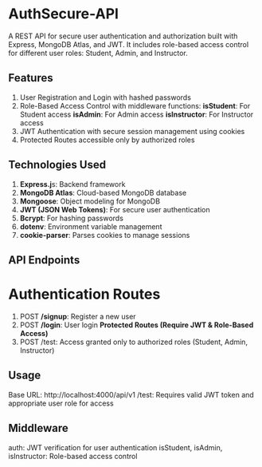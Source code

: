 # AuthSecure-API

A REST API for secure user authentication and authorization built with Express, MongoDB Atlas, and JWT. It includes role-based access control for different user roles: Student, Admin, and Instructor.

## Features
1. User Registration and Login with hashed passwords
2. Role-Based Access Control with middleware functions:
     **isStudent**: For Student access
     **isAdmin**: For Admin access
     **isInstructor**: For Instructor access
3. JWT Authentication with secure session management using cookies
4. Protected Routes accessible only by authorized roles

## Technologies Used
1. **Express.j**s: Backend framework
2. **MongoDB Atlas**: Cloud-based MongoDB database
3. **Mongoose**: Object modeling for MongoDB
4. **JWT (JSON Web Tokens)**: For secure user authentication
5. **Bcrypt**: For hashing passwords
6. **dotenv**: Environment variable management
7. **cookie-parser**: Parses cookies to manage sessions

## API Endpoints
# Authentication Routes
1. POST **/signup**: Register a new user
2. POST **/login**: User login
**Protected Routes (Require JWT & Role-Based Access)**
1. POST /test: Access granted only to authorized roles (Student, Admin, Instructor)

## Usage
Base URL: http://localhost:4000/api/v1
/test: Requires valid JWT token and appropriate user role for access

## Middleware
auth: JWT verification for user authentication
isStudent, isAdmin, isInstructor: Role-based access control
